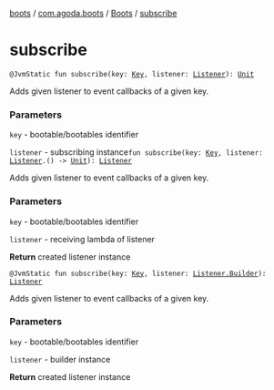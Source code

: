 [boots](../../index.md) / [com.agoda.boots](../index.md) / [Boots](index.md) / [subscribe](./subscribe.md)

# subscribe

`@JvmStatic fun subscribe(key: `[`Key`](../-key/index.md)`, listener: `[`Listener`](../-listener/index.md)`): `[`Unit`](https://kotlinlang.org/api/latest/jvm/stdlib/kotlin/-unit/index.html)

Adds given listener to event callbacks of a given key.

### Parameters

`key` - bootable/bootables identifier

`listener` - subscribing instance`fun subscribe(key: `[`Key`](../-key/index.md)`, listener: `[`Listener`](../-listener/index.md)`.() -> `[`Unit`](https://kotlinlang.org/api/latest/jvm/stdlib/kotlin/-unit/index.html)`): `[`Listener`](../-listener/index.md)

Adds given listener to event callbacks of a given key.

### Parameters

`key` - bootable/bootables identifier

`listener` - receiving lambda of listener

**Return**
created listener instance

`@JvmStatic fun subscribe(key: `[`Key`](../-key/index.md)`, listener: `[`Listener.Builder`](../-listener/-builder/index.md)`): `[`Listener`](../-listener/index.md)

Adds given listener to event callbacks of a given key.

### Parameters

`key` - bootable/bootables identifier

`listener` - builder instance

**Return**
created listener instance

